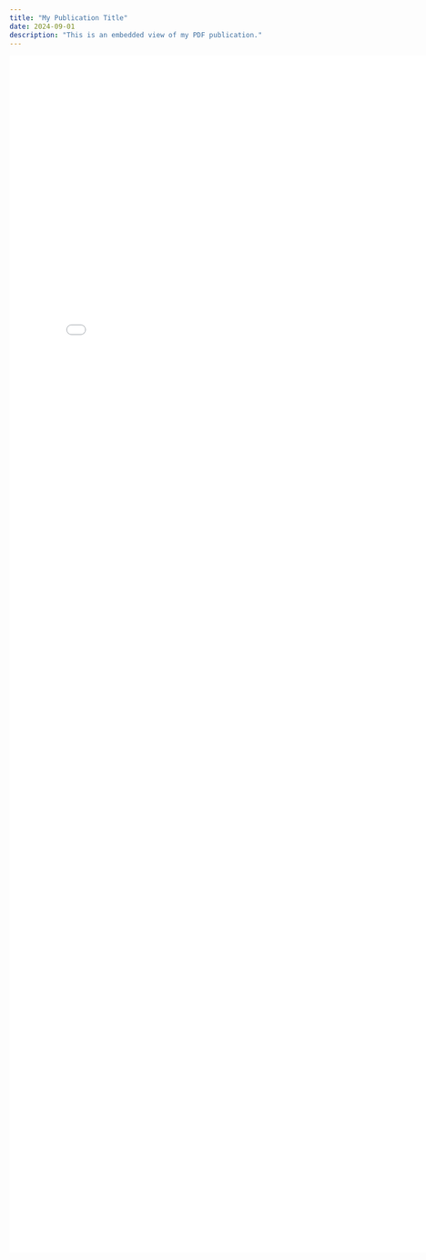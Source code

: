 ```yaml
---
title: "My Publication Title"
date: 2024-09-01
description: "This is an embedded view of my PDF publication."
---
```


<embed src="/files/MMDD_13_structured.pdf" width="800px" height="2100px" />
